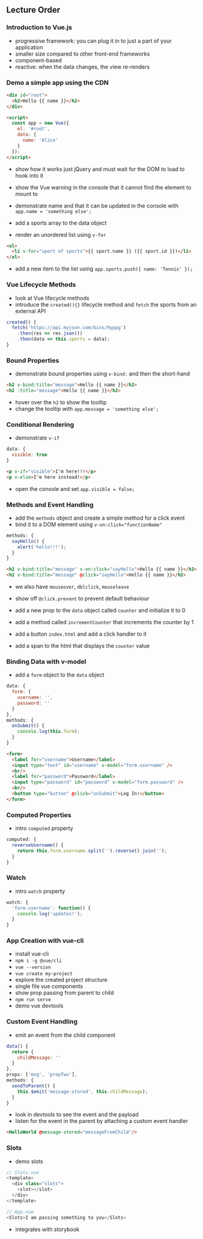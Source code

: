 ## Lecture Order

### Introduction to Vue.js

  * progressive framework: you can plug it in to just a part of your application
  * smaller size compared to other front-end frameworks
  * component-based
  * reactive: when the data changes, the view re-renders

### Demo a simple app using the CDN

  ```html
  <div id="root">
    <h2>Hello {{ name }}</h2>
  </div>

  <script>
    const app = new Vue({
      el: '#root',
      data: {
        name: 'Alice'
      }
    });
  </script>
  ```

  * show how it works just jQuery and must wait for the DOM to load to hook into it
  * show the Vue warning in the console that it cannot find the element to mount to
  * demonstrate name and that it can be updated in the console with `app.name = 'something else';`

  * add a sports array to the data object
  * render an unordered list using `v-for`

  ```html
  <ul>
    <li v-for="sport of sports">{{ sport.name }} ({{ sport.id }})</li>
  </ul>
  ```

  * add a new item to the list using `app.sports.push({ name: 'Tennis' });`

### Vue Lifecycle Methods

  * look at Vue lifecycle methods
  * introduce the `created(){}` lifecycle method and `fetch` the sports from an external API

  ```js
  created() {
    fetch('https://api.myjson.com/bins/9yppg')
      .then(res => res.json())
      .then(data => this.sports = data);
  }
  ```

### Bound Properties

  * demonstrate bound properties using `v-bind:` and then the short-hand

  ```html
  <h2 v-bind:title="message">Hello {{ name }}</h2>
  <h2 :title="message">Hello {{ name }}</h2>
  ```

  * hover over the `h2` to show the tooltip
  * change the tooltip with `app.message = 'something else';`

### Conditional Rendering

  * demonstrate `v-if`

  ```js
  data: {
    visible: true
  }
  ```

  ```html
  <p v-if="visible">I'm here!!!</p>
  <p v-else>I'm here instead!</p>
  ```

  * open the console and set `app.visible = false;`

### Methods and Event Handling

  * add the `methods` object and create a simple method for a click event
  * bind it to a DOM element using `v-on:click="functionName"`

  ```js
  methods: {
    sayHello() {
      alert('hello!!!');
    }
  }
  ```

  ```html
  <h2 v-bind:title="message" v-on:click="sayHello">Hello {{ name }}</h2>
  <h2 v-bind:title="message" @click="sayHello">Hello {{ name }}</h2>
  ```

  * we also have `mouseover`, `dblclick`, `mouseleave`
  * show off `@click.prevent` to prevent default behaviour

  * add a new prop to the `data` object called `counter` and initialize it to 0
  * add a method called `incrementCounter` that increments the counter by 1
  * add a button `index.html` and add a click handler to it
  * add a span to the html that displays the `counter` value

### Binding Data with v-model

  * add a `form` object to the `data` object

  ```js
  data: {
    form: {
      username: '',
      password: ''
    }
  },
  methods: {
    onSubmit() {
      console.log(this.form);
    }
  }
  ```

  ```html
  <form>
    <label for="username">Username</label>
    <input type="text" id="username" v-model="form.username" />
    <br/>
    <label for="password">Password</label>
    <input type="password" id="password" v-model="form.password" />
    <br/>
    <button type="button" @click="onSubmit">Log In!</button>
  </form>
  ```

### Computed Properties

  * intro `computed` property

  ```js
  computed: {
    reverseUsername() {
      return this.form.username.split('').reverse().join('');
    }
  }
  ```

### Watch

  * intro `watch` property

  ```js
  watch: {
    'form.username': function() {
      console.log('updates!');
    }
  }
  ```

### App Creation with vue-cli

  * install vue-cli
  * `npm i -g @vue/cli`
  * `vue --version`
  * `vue create my-project`
  * explore the created project structure
  * single file vue components
  * show prop passing from parent to child
  * `npm run serve`
  * demo vue devtools

### Custom Event Handling

  * emit an event from the child component

  ```js
  data() {
    return {
      childMessage: ''
    }
  },
  props: ['msg', 'propTwo'],
  methods: {
    sendToParent() {
      this.$emit('message-stored', this.childMessage);
    }
  }
  ```

  * look in devtools to see the event and the payload
  * listen for the event in the parent by attaching a custom event handler

  ```html
  <HelloWorld @message-stored="messageFromChild"/>
  ```

### Slots

  * demo slots

  ```js
  // Slots.vue
  <template>
    <div class="slots">
      <slot></slot>
    </div>
  </template>

  // App.vue
  <Slots>I am passing something to you</Slots>
  ```



* integrates with storybook

